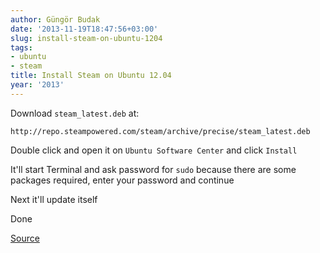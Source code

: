 ```yaml
---
author: Güngör Budak
date: '2013-11-19T18:47:56+03:00'
slug: install-steam-on-ubuntu-1204
tags:
- ubuntu
- steam
title: Install Steam on Ubuntu 12.04
year: '2013'
---
```


Download `steam_latest.deb` at:

    http://repo.steampowered.com/steam/archive/precise/steam_latest.deb

Double click and open it on `Ubuntu Software Center` and click `Install`

It'll start Terminal and ask password for `sudo` because there are some packages required, enter your password and continue

Next it'll update itself

Done

[Source](http://steamcommunity.com/app/221410/discussions/1/864956554993222774/)
